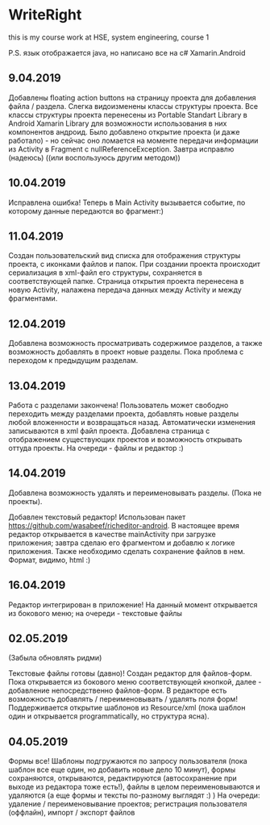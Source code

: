 # WriteRight
this is my course work at HSE, system engineering, course 1

P.S. язык отображается java, но написано все на c# Xamarin.Android

## 9.04.2019
Добавлены floating action buttons на страницу проекта для добавления файла / раздела. Слегка видоизменены классы структуры проекта. Все классы структуры проекта перенесены из Portable Standart Library в Android Xamarin Library для возможности использования в них компонентов андроид. Было добавлено открытие проекта (и даже работало) - но сейчас оно ломается на моменте передачи информации из Activity в Fragment с nullReferenceException. Завтра исправлю (надеюсь) ((или воспользуюсь другим методом))
## 10.04.2019
Исправлена ошибка! Теперь в Main Activity вызывается событие, по которому данные передаются во фрагмент:)
## 11.04.2019
Создан пользовательский вид списка для отображения структуры проекта, с иконками файлов и папок. При создании проекта происходит сериализация в xml-файл его структуры, сохраняется в соответствующей папке. Страница открытия проекта перенесена в новую Activity, налажена передача данных между Activity и между фрагментами.

## 12.04.2019
Добавлена возможность просматривать содержимое разделов, а также возможность добавлять в проект новые разделы. Пока проблема с переходом к предыдущим разделам.

## 13.04.2019
Работа с разделами закончена! Пользователь может свободно переходить между разделами проекта, добавлять новые разделы любой вложенности и возвращаться назад. Автоматически изменения записываются в xml файл проекта. Добавлена страница с отображением существующих проектов и возможность открывать оттуда проекты. На очереди - файлы и редактор :)

## 14.04.2019
Добавлена возможность удалять и переименовывать разделы. (Пока не проекты).

Добавлен текстовый редактор! Использован пакет https://github.com/wasabeef/richeditor-android. В настоящее время редактор открывается в качестве mainActivity при загрузке приложения; завтра сделаю его фрагментом и добавлю к логике приложения. Также необходимо сделать сохранение файлов в нем. Формат, видимо, html :)

## 16.04.2019
Редактор интегрирован в приложение! На данный момент открывается из бокового меню; на очереди - текстовые файлы

## 02.05.2019
(Забыла обновлять ридми)

Текстовые файлы готовы (давно)! Создан редактор для файлов-форм. Пока открывается из бокового меню соответствующей кнопкой, далее - добавление непосредственно файлов-форм. В редакторе есть возможность добавлять / переименовывать / удалять поля форм! Поддерживается открытие шаблонов из Resource/xml (пока шаблон один и открывается programmatically, но структура ясна).

## 04.05.2019
Формы все! Шаблоны подгружаются по запросу пользователя (пока шаблон все еще один, но добавить новые дело 10 минут), формы сохраняются, открываются, редактируются (автосохранение при выходе из редактора тоже есть!), файлы в целом переименовываются и удаляются (а еще формы и тексты по-разному выглядят :) ) На очереди: удаление / переименовывание проектов; регистрация пользователя (оффлайн), импорт / экспорт файлов